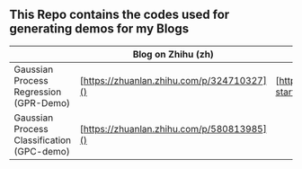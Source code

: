 ## **This Repo contains the codes used for generating demos for my Blogs** 

|                                            | Blog on Zhihu (zh)                      | Blog on my website (en)                             |
| ------------------------------------------ | --------------------------------------- | --------------------------------------------------- |
| Gaussian Process Regression (GPR-Demo)     | [https://zhuanlan.zhihu.com/p/324710327]() | [https://yyimingucl.github.io/post/getting-started/]() |
| Gaussian Process Classification (GPC-demo) | [https://zhuanlan.zhihu.com/p/580813985]() |                                                     |
